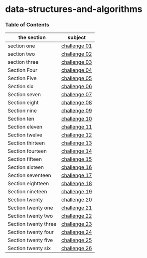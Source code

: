 # data-structures-and-algorithms

### Table of Contents

| the section          | subject                                                                                                              |
| -------------------- | -------------------------------------------------------------------------------------------------------------------- |
| section one          | [challenge 01](challenges/challenge-01/README.md)                                                                    |
| section two          | [challenge 02](challenges/challenge-02/README.md)                                                                    |
| section three        | [challenge 03](challenges/challenge-03/README.md)                                                                    |
| Section Four         | [challenge 04](https://docs.google.com/spreadsheets/d/11jCmZciGvRuKhXDzqX7kuDSQAOOGw7GARvPqL2YpGGU/edit?usp=sharing) |
| Section Five         | [challenge 05](Data-Structures/challenge-05/linked-list/README.md)                                                   |
| Section six          | [challenge 06](Data-Structures/challenge-06/linked_list_insertions/README.md)                                        |
| Section seven        | [challenge 07](Data-Structures/challenge-07/ll-kth-from-end/README.md)                                               |
| Section eight        | [challenge 08](Data-Structures/challenge-08/ll_zip/README.md)                                                        |
| Section nine         | [challenge 09](https://docs.google.com/spreadsheets/d/1WN-JrFp3wsV2XioFocBZaRwkR15zy0isUdQRXvtIi4A/edit#gid=0)       |
| Section ten          | [challenge 10](Data-Structures/stacks_and_queues/stacks_and_queues/README.md)                                        |
| Section eleven       | [challenge 11](challenges/queue_with_stacks/README.md)                                                               |
| Section twelve       | [challenge 12](challenges/fifo_animal_shelter/README.md)                                                             |
| Section thirteen     | [challenge 13](challenges/multi_bracket_validation/README.md)                                                        |
| Section fourteen     | [challenge 14](https://docs.google.com/spreadsheets/d/1m1fUckd_rjXtIc-50U2ozWW3ov9zcRr19XEaVD6dhPo/edit#gid=0)       |
| Section fifteen      | [challenge 15](Data-Structures/trees/README.md)                                                                      |
| Section sixteen      | [challenge 16](Data-Structures/trees/README.md)                                                                      |
| Section seventeen    | [challenge 17](challenges/tree-breadth-first/README.md)                                                              |
| Section eightteen    | [challenge 18](challenges/tree-fizz-buzz/README.md)                                                                  |
| Section nineteen     | [challenge 19](challenges/insertion-sort/README.md)                                                                  |
| Section twenty       | [challenge 20](challenges/merge-sort/README.md)                                                                      |
| Section twenty one   | [challenge 21](challenges/quick-sort/README.md)                                                                      |
| Section twenty two   | [challenge 22](Data-Structures/hash-table/README.md)                                                                 |
| Section twenty three | [challenge 23](challenges/repeated_word/README.md)                                                                   |
| Section twenty four  | [challenge 24](challenges/tree_intersection/README.md)                                                               |
| Section twenty five  | [challenge 25](challenges/left_join/README.md)                                                                       |
| Section twenty six   | [challenge 26](Data-Structures/graph/README.md)                                                                      |
